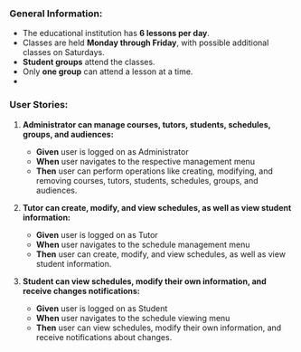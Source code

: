 ### General Information:
- The educational institution has **6 lessons per day**.
- Classes are held **Monday through Friday**, with possible additional classes on Saturdays.
- **Student groups** attend the classes.
- Only **one group** can attend a lesson at a time.
- 
### User Stories:

1. **Administrator can manage courses, tutors, students, schedules, groups, and audiences:**
   - **Given** user is logged on as Administrator
   - **When** user navigates to the respective management menu
   - **Then** user can perform operations like creating, modifying, and removing courses, tutors, students, schedules, groups, and audiences.

2. **Tutor can create, modify, and view schedules, as well as view student information:**
   - **Given** user is logged on as Tutor
   - **When** user navigates to the schedule management menu
   - **Then** user can create, modify, and view schedules, as well as view student information.

3. **Student can view schedules, modify their own information, and receive changes notifications:**
   - **Given** user is logged on as Student
   - **When** user navigates to the schedule viewing menu
   - **Then** user can view schedules, modify their own information, and receive notifications about changes.

